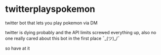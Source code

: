 # twitterplayspokemon
twitter bot that lets you play pokemon via DM

twitter is dying probably and the API limits screwed everything up, also no one really cared about this bot in the first place ¯\_(ツ)_/¯ 

so have at it
